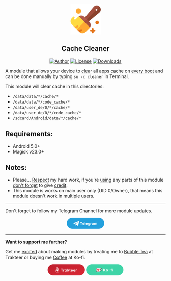 <div class="content" align="center">
    <div class="logo">
        <a href="#"><img src="assets/logo.png" alt="Logo" height="95"></a>
    </div>
    <div class="title">
        <h2>Cache Cleaner</h2>
    </div>
    <div class="badges">
        <a href="https://github.com/takeru-kageyuki"><img src="https://img.shields.io/static/v1?label=author&message=Taka&color=brightgreen" alt="Author"></a>
        <a href="https://github.com/takeru-kageyuki/cache_cleaner/blob/main/LICENSE"><img src="https://img.shields.io/github/license/takeru-kageyuki/cache_cleaner?color=brightgreen" alt="License"></a>
        <a href="https://github.com/takeru-kageyuki/cache_cleaner/releases"><img src="https://img.shields.io/github/downloads/takeru-kageyuki/cache_cleaner/total?color=brightgreen" alt="Downloads"></a>
    </div>
</div>
<div class="descriptions">
    <p>A module that allows your device to <ins>clear</ins> all apps cache on <ins>every boot</ins> and can be done manually by typing <code>su -c cleaner</code> in Terminal.</p>
    <p>This module will clear cache in this directories:</p>
    <ul>
        <li><code>/data/data/*/cache/*</code></li>
        <li><code>/data/data/*/code_cache/*</code></li>
        <li><code>/data/user_de/0/*/cache/*</code></li>
        <li><code>/data/user_de/0/*/code_cache/*</code></li>
        <li><code>/sdcard/Android/data/*/cache/*</code></li>
    </ul>
    <h2>Requirements:</h2>
    <ul>
        <li>Android 5.0+</li>
        <li>Magisk v23.0+</li>
    </ul>
</div>
<div class="others">
    <h2>Notes:</h2>
    <ul>
        <li>Please... <ins>Respect</ins> my hard work, if you're <ins>using</ins> any parts of this module <ins>don't forget</ins> to give <ins>credit</ins>.</li>
        <li>This module is works on main user only (UID 0/Owner), that means this module doesn't work in multiple users.</li>
    </ul>
    <hr>
    <p>Don't forget to follow my Telegram Channel for more module updates.</p>
    <div class="telegram" align="center">
        <a href="https://t.me/TakaEmpire_Channel"><img src="assets/telegram.png" alt="Telegram Channel" height="35"></a>
    </div>
    <hr>
    <p><strong>Want to support me further?</strong></p>
    <p>Get me <ins>excited</ins> about making modules by treating me to <ins>Bubble Tea</ins> at Trakteer or buying me <ins>Coffee</ins> at Ko-fi.</p>
    <div class="donate" align="center">
        <a href="https://trakteer.id/takeru-kageyuki/tip"><img src="assets/trakteer.png" alt="Trakteer" height="35"></a>
        <a href="https://ko-fi.com/takeru_kageyuki"><img src="assets/ko-fi.png" alt="Ko-fi" height="35"></a>
    </div>
</div>
